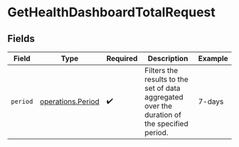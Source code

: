 # GetHealthDashboardTotalRequest


## Fields

| Field                                                                                        | Type                                                                                         | Required                                                                                     | Description                                                                                  | Example                                                                                      |
| -------------------------------------------------------------------------------------------- | -------------------------------------------------------------------------------------------- | -------------------------------------------------------------------------------------------- | -------------------------------------------------------------------------------------------- | -------------------------------------------------------------------------------------------- |
| `period`                                                                                     | [operations.Period](../../models/operations/period.md)                                       | :heavy_check_mark:                                                                           | Filters the results to the set of data aggregated over the<br/>duration of the specified period. | 7-days                                                                                       |